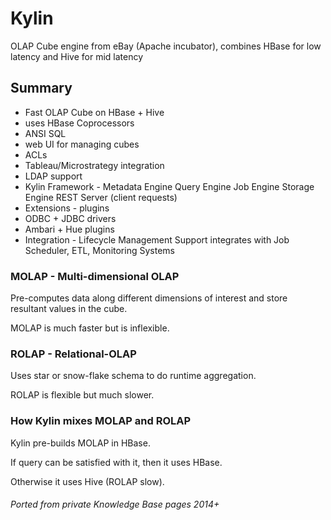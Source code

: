 # Kylin

OLAP Cube engine from eBay (Apache incubator), combines HBase for low latency and Hive for mid latency

<!-- INDEX_START -->
<!-- INDEX_END -->

## Summary

- Fast OLAP Cube on HBase + Hive
- uses HBase Coprocessors
- ANSI SQL
- web UI for managing cubes
- ACLs
- Tableau/Microstrategy integration
- LDAP support
- Kylin Framework - Metadata Engine
  Query Engine
  Job Engine
  Storage Engine
  REST Server (client requests)
- Extensions - plugins
- ODBC + JDBC drivers
- Ambari + Hue plugins
- Integration - Lifecycle Management Support integrates with Job Scheduler, ETL, Monitoring Systems

### MOLAP - Multi-dimensional OLAP

Pre-computes data along different dimensions of interest and store resultant values in the cube.

MOLAP is much faster but is inflexible.


### ROLAP - Relational-OLAP

Uses star or snow-flake schema to do runtime aggregation.

ROLAP is flexible but much slower.

### How Kylin mixes MOLAP and ROLAP

Kylin pre-builds MOLAP in HBase.

If query can be satisfied with it, then it uses HBase.

Otherwise it uses Hive (ROLAP slow).

###### Ported from private Knowledge Base pages 2014+
